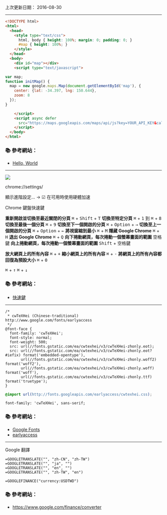 上次更新日期： 2016-08-30                                                   

---

```html
<!DOCTYPE html>
<html>
  <head>
    <style type="text/css">
      html, body { height: 100%; margin: 0; padding: 0; }
      #map { height: 100%; }
    </style>
  </head>
  <body>
    <div id="map"></div>
    <script type="text/javascript">

var map;
function initMap() {
  map = new google.maps.Map(document.getElementById('map'), {
    center: {lat: -34.397, lng: 150.644},
    zoom: 8
  });
}

    </script>
    <script async defer
      src="https://maps.googleapis.com/maps/api/js?key=YOUR_API_KEY&callback=initMap">
    </script>
  </body>
</html>

```

### :books: 參考網站：
- [Hello, World](https://developers.google.com/maps/documentation/javascript/tutorial?hl=zh-tw#The_Hello_World_of_Google_Maps_v3)

---

![](http://i.imgur.com/5oWbqTd.png)

chrome://settings/

顯示進階設定... → ☑ 在可用時使用硬體加速


Chrome 鍵盤快速鍵

**重新開啟並切換至最近關閉的分頁**	<kbd>⌘</kbd> + <kbd>Shift</kbd> + <kbd>T</kbd>
**切換至特定分頁**	     <kbd>⌘</kbd> + <kbd>1</kbd> 到 <kbd>⌘</kbd> + <kbd>8</kbd> 
**切換至最後一個分頁**      <kbd>⌘</kbd> + <kbd>9</kbd>
**切換至下一個開啟的分頁**	 <kbd>⌘</kbd> + <kbd>Option</kbd> + <kbd>→</kbd>
**切換至上一個開啟的分頁**	 <kbd>⌘</kbd> + <kbd>Option</kbd> + <kbd>←</kbd>
**將視窗縮到最小**	     <kbd>⌘</kbd> + <kbd>M</kbd>
**隱藏 Google Chrome**	<kbd>⌘</kbd> + <kbd>H</kbd>
**退出 Google Chrome**	<kbd>⌘</kbd> + <kbd>Q</kbd>
**向下捲動網頁，每次捲動一個螢幕畫面的範圍**	<kbd>空格鍵</kbd>
**向上捲動網頁，每次捲動一個螢幕畫面的範圍**	<kbd>Shift</kbd> + <kbd>空格鍵</kbd>

**放大網頁上的所有內容** <kbd>⌘</kbd> + <kbd>+</kbd>
**縮小網頁上的所有內容** <kbd>⌘</kbd> + <kbd>-</kbd>
**將網頁上的所有內容都回復為預設大小**	<kbd>⌘</kbd> + <kbd>0</kbd>


<kbd>⌘</kbd> + <kbd>↑</kbd>
<kbd>⌘</kbd> + <kbd>↓</kbd>

### :books: 參考網站：
- [快速鍵](https://support.google.com/chrome/answer/157179?hl=zh-Hant)

---

```
/*
 * cwTeXHei (Chinese-traditional) http://www.google.com/fonts/earlyaccess
 */
@font-face {
  font-family: 'cwTeXHei';
  font-style: normal;
  font-weight: 500;
  src: url(//fonts.gstatic.com/ea/cwtexhei/v3/cwTeXHei-zhonly.eot);
  src: url(//fonts.gstatic.com/ea/cwtexhei/v3/cwTeXHei-zhonly.eot?#iefix) format('embedded-opentype'),
       url(//fonts.gstatic.com/ea/cwtexhei/v3/cwTeXHei-zhonly.woff2) format('woff2'),
       url(//fonts.gstatic.com/ea/cwtexhei/v3/cwTeXHei-zhonly.woff) format('woff'),
       url(//fonts.gstatic.com/ea/cwtexhei/v3/cwTeXHei-zhonly.ttf) format('truetype');
}
```

```css
@import url(http://fonts.googleapis.com/earlyaccess/cwtexhei.css);
```
```
font-family: 'cwTeXHei', sans-serif;
```

### :books: 參考網站：
- [Google Fonts](https://fonts.google.com/)
- [earlyaccess](https://fonts.google.com/earlyaccess)


---


Google 翻譯
```
=GOOGLETRANSLATE("", "zh-CN", "zh-TW")
=GOOGLETRANSLATE("", "ja", "")
=GOOGLETRANSLATE("", "en", "")
=GOOGLETRANSLATE("", "zh-TW", "en")
```

```
=GOOGLEFINANCE("currency:USDTWD")
```

### :books: 參考網站：
- https://www.google.com/finance/converter